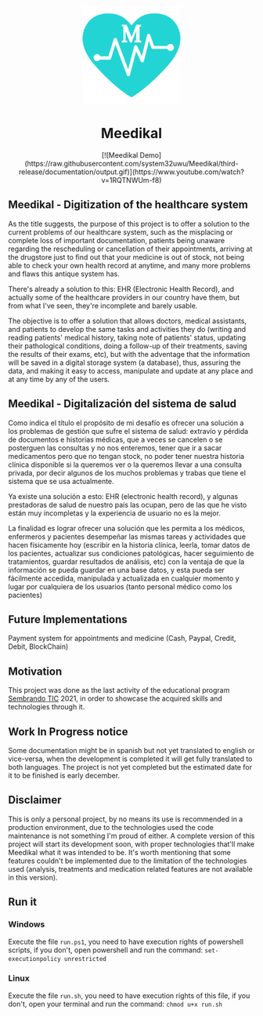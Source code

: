 <p align="center">
  <img width="200" height="200" src="https://raw.githubusercontent.com/system32uwu/Meedikal/third-release/documentation/M.png">
</p>

<h1 align="center">Meedikal</h1>
</h1>
<p align="center">
[![Meedikal Demo](https://raw.githubusercontent.com/system32uwu/Meedikal/third-release/documentation/output.gif)](https://www.youtube.com/watch?v=1RQTNWUm-f8)
</p>

## Meedikal - Digitization of the healthcare system

As the title suggests, the purpose of this project is to offer a solution to the current  problems of our healthcare system, such as the misplacing or complete loss of important documentation, patients being unaware regarding the rescheduling or cancellation of their appointments, arriving at the drugstore just to find out that your medicine is out of stock, not being able to check your own health record at anytime, and many more problems and flaws this antique system has.

There's already a solution to this: EHR (Electronic Health Record), and actually some of the healthcare providers in our country have them, but from what I've seen, they're incomplete and barely usable.

The objective is to offer a solution that allows doctors, medical assistants, and patients to develop the same tasks and activities they do (writing and reading patients' medical history, taking note of patients' status, updating their pathological conditions, doing a follow-up of their treatments, saving the results of their exams, etc), but with the adventage that the information will be saved in a digital storage system (a database), thus, assuring the data, and making it easy to access, manipulate and update at any place and at any time by any of the users.

## Meedikal - Digitalización del sistema de salud

Como indica el título el propósito de mi desafío es ofrecer una solución a los problemas de gestión que sufre el sistema de salud: extravío y pérdida de documentos e historias médicas, que a veces se cancelen o se posterguen las consultas y no nos enteremos, tener que ir a sacar medicamentos pero que no tengan stock, no poder tener nuestra historia clínica disponible si la queremos ver o la queremos llevar a una consulta privada, por decir algunos de los muchos problemas y trabas que tiene el sistema que se usa actualmente.

Ya existe una solución a esto: EHR (electronic health record), y algunas prestadoras de salud de nuestro país las ocupan, pero de las que he visto están muy incompletas y la experiencia de usuario no es la mejor.  

La finalidad es lograr ofrecer una solución que les permita a los médicos, enfermeros y pacientes desempeñar las mismas tareas y actividades que hacen físicamente hoy (escribir en la historia clínica, leerla, tomar datos de los pacientes, actualizar sus condiciones patológicas, hacer seguimiento de tratamientos, guardar resultados de análisis, etc) con la ventaja de que la información se pueda guardar en una base datos, y esta pueda ser fácilmente accedida, manipulada y actualizada en cualquier momento y lugar por cualquiera de los usuarios (tanto personal médico como los pacientes)

## Future Implementations

Payment system for appointments and medicine (Cash, Paypal, Credit, Debit, BlockChain)

## Motivation

This project was done as the last activity of the educational program [Sembrando TIC](https://sembrandotic.com/) 2021, in order to showcase the acquired skills and technologies through it.

## Work In Progress notice

Some documentation might be in spanish but not yet translated to english or vice-versa, when the development is completed it will get fully translated to both languages. The project is not yet completed but the estimated date for it to be finished is early december.

## Disclaimer

This is only a personal project, by no means its use is recommended in a production environment, due to the technologies used the code maintenance is not something I'm proud of either. A complete version of this project will start its development soon, with proper technologies that'll make Meedikal what it was intended to be. It's worth mentioning that some features couldn't be implemented due to the limitation of the technologies used (analysis, treatments and medication related features are not available in this version).

## Run it

### Windows

Execute the file `run.ps1`, you need to have execution rights of powershell scripts, if you don't, open powershell and run the command: `set-executionpolicy unrestricted`

### Linux

Execute the file `run.sh`, you need to have execution rights of this file, if you don't, open your terminal and run the command: `chmod u+x run.sh`
